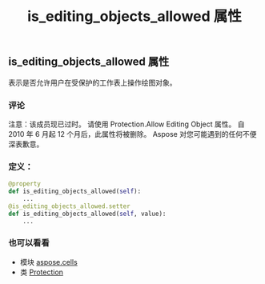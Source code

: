﻿---
title: is_editing_objects_allowed 属性
second_title: Aspose.Cells for Python via .NET API 参考文献
description:
type: docs
weight: 250
url: /zh/python-net/aspose.cells/protection/is_editing_objects_allowed/
is_root: false
---
## is_editing_objects_allowed 属性

表示是否允许用户在受保护的工作表上操作绘图对象。

### 评论

注意：该成员现已过时。
请使用 Protection.Allow Editing Object 属性。
自 2010 年 6 月起 12 个月后，此属性将被删除。
Aspose 对您可能遇到的任何不便深表歉意。
### 定义：
```python
@property
def is_editing_objects_allowed(self):
    ...
@is_editing_objects_allowed.setter
def is_editing_objects_allowed(self, value):
    ...
```

### 也可以看看
* 模块 [aspose.cells](../../)
* 类 [Protection](/cells/zh/python-net/aspose.cells/protection)
